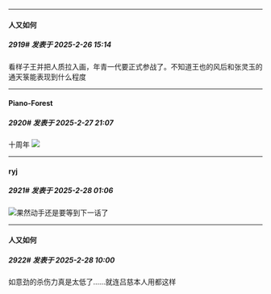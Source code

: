 ﻿
*****

####  人又如何  
##### 2919#       发表于 2025-2-26 15:14

看样子王并把人质拉入画，年青一代要正式参战了。不知道王也的风后和张灵玉的通天箓能表现到什么程度


*****

####  Piano-Forest  
##### 2920#       发表于 2025-2-27 21:07

十周年
<img src="https://p.sda1.dev/22/eeb80820ae24ceef8aad9a17b61c75c8/5b5657e7ly1hyxtr8a8huj216n0u0gqa.jpg" referrerpolicy="no-referrer">


*****

####  ryj  
##### 2921#       发表于 2025-2-28 01:06

<img src="https://static.saraba1st.com/image/smiley/face2017/023.png" referrerpolicy="no-referrer">果然动手还是要等到下一话了


*****

####  人又如何  
##### 2922#       发表于 2025-2-28 10:00

如意劲的杀伤力真是太低了……就连吕慈本人用都这样

